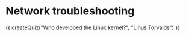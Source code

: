 # Network troubleshooting

<script src="../quiz.js"></script>

<div id="quiz">
  {{ createQuiz("Who developed the Linux kernel?", "Linus Torvalds") }}
</div>
